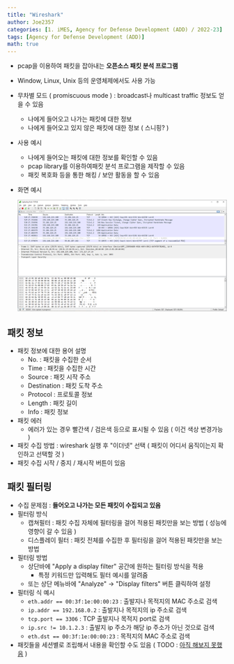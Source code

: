 ```yaml
---
title: "Wireshark"
author: Joe2357
categories: [1. iMES, Agency for Defense Development (ADD) / 2022-23]
tags: [Agency for Defense Development (ADD)]
math: true
---
```




- pcap을 이용하여 패킷을 잡아내는 **오픈소스 패킷 분석 프로그램**

- Window, Linux, Unix 등의 운영체제에서도 사용 가능

- 무차별 모드 ( promiscuous mode ) : broadcast나 multicast traffic 정보도 얻을 수 있음

  - 나에게 들어오고 나가는 패킷에 대한 정보
  - 나에게 들어오고 있지 않은 패킷에 대한 정보 ( 스니핑? )

- 사용 예시

  - 나에게 들어오는 패킷에 대한 정보를 확인할 수 있음
  - pcap library를 이용하여패킷 분석 프로그램을 제작할 수 있음
  - 패킷 복호화 등을 통한 해킹 / 보안 활동을 할 수 있음

- 화면 예시

  ![wireshark](./../../../assets/img/post/add/wireshark.png)



## 패킷 정보

- 패킷 정보에 대한 용어 설명
  - No. : 패킷을 수집한 순서
  - Time : 패킷을 수집한 시간
  - Source : 패킷 시작 주소
  - Destination : 패킷 도착 주소
  - Protocol : 프로토콜 정보
  - Length : 패킷 길이
  - Info : 패킷 정보
- 패킷 에러
  - 에러가 있는 경우 빨간색 / 검은색 등으로 표시될 수 있음 ( 이건 색상 변경가능 )
- 패킷 수집 방법 : wireshark 실행 후 "이더넷" 선택 ( 패킷이 어디서 움직이는지 확인하고 선택할 것 )
- 패킷 수집 시작 / 중지 / 재시작 버튼이 있음



## 패킷 필터링

- 수집 문제점 : **들어오고 나가는 모든 패킷이 수집되고 있음**
- 필터링 방식
  - 캡쳐필터 : 패킷 수집 자체에 필터링을 걸어 적용된 패킷만을 보는 방법 ( 성능에 영향이 갈 수 있음 )
  - 디스플레이 필터 : 패킷 전체를 수집한 후 필터링을 걸어 적용된 패킷만을 보는 방법
- 필터링 방법
  - 상단바에 "Apply a display filter" 공간에 원하는 필터링 방식을 적용
    - 특정 키워드만 입력해도 필터 예시를 알려줌
  - 또는 상단 메뉴바에 "Analyze" -> "Display filters" 버튼 클릭하여 설정
- 필터링 식 예시
  - `eth.addr == 00:3f:1e:00:00:23` : 출발지나 목적지의 MAC 주소로 검색
  - `ip.addr == 192.168.0.2` : 출발지나 목적지의 ip 주소로 검색
  - `tcp.port == 3306` : TCP 출발지나 목적지 port로 검색
  - `ip.src != 10.1.2.3` : 출발지 ip 주소가 해당 ip 주소가 아닌 것으로 검색
  - `eth.dst == 00:3f:1e:00:00:23` : 목적지의 MAC 주소로 검색
- 패킷들을 세션별로 조립해서 내용을 확인할 수도 있음 ( TODO : <u>아직 해보지 못했음</u> )



